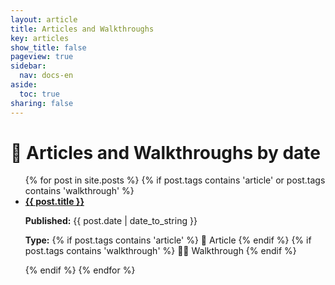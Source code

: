 ```yaml
---
layout: article
title: Articles and Walkthroughs
key: articles
show_title: false
pageview: true
sidebar:
  nav: docs-en
aside:
  toc: true
sharing: false
---
```


# 📒 Articles and Walkthroughs by date

<ul>
  {% for post in site.posts %}
    {% if post.tags contains 'article' or post.tags contains 'walkthrough' %}
      <li>
        <a href="{{ post.url }}"><b>{{ post.title }}</b></a>
        <p><b>Published:</b> {{ post.date | date_to_string }}</p>
        <p><b>Type:</b> 
          {% if post.tags contains 'article' %} 📔 Article {% endif %}
          {% if post.tags contains 'walkthrough' %} 🚶‍♂️ Walkthrough {% endif %}
        </p>
      </li>
    {% endif %}
  {% endfor %}
</ul>
